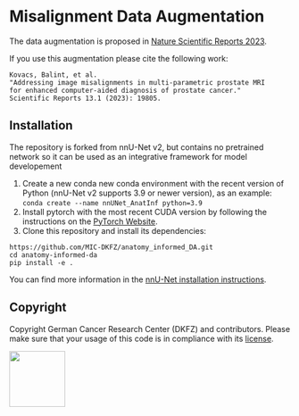 # Misalignment Data Augmentation
The data augmentation is proposed in [Nature Scientific Reports 2023](https://www.nature.com/articles/s41598-023-46747-z).

If you use this augmentation please cite the following work:
```
Kovacs, Balint, et al.
"Addressing image misalignments in multi-parametric prostate MRI
for enhanced computer-aided diagnosis of prostate cancer."
Scientific Reports 13.1 (2023): 19805.
```

## Installation
The repository is forked from nnU-Net v2, but contains no pretrained network so it can be used as an integrative
framework for model developement
1) Create a new conda new conda environment with the recent version of Python (nnU-Net v2 supports 3.9 or newer version),
as an example: `conda create --name nnUNet_AnatInf python=3.9`
2) Install pytorch with the most recent CUDA version by following the instructions on the
[PyTorch Website](https://pytorch.org/get-started/locally/).
3) Clone this repository and install its dependencies:
```
https://github.com/MIC-DKFZ/anatomy_informed_DA.git
cd anatomy-informed-da
pip install -e .
```
You can find more information in the
[nnU-Net installation instructions](https://github.com/MIC-DKFZ/nnUNet/blob/master/documentation/installation_instructions.md).


## Copyright
Copyright German Cancer Research Center (DKFZ) and contributors.
Please make sure that your usage of this code is in compliance with its
[license](https://github.com/MIC-DKFZ/anatomy_informed_DA/blob/master/LICENSE).

<img src="documentation/assets/dkfz_logo.png" height="100px" />
